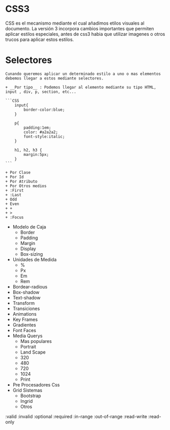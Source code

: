 # CSS3

CSS es el mecanismo mediante el cual añadimos etilos visuales al documento. La versión 3 incorpora cambios importantes que permiten aplicar estilos especiales, antes de css3 habia que utilizar imagenes o otros trucos para aplicar estos estilos.


# Selectores

	Cunando queremos aplicar un determinado estilo a uno o mas elementos debemos llegar a estos mediante selectores.

	+ __Por tipo__ : Podemos llegar al elemento mediante su tipo HTML, input , div, p, section, etc...

	```CSS
		input{
			border-color:blue;
		}

		p{
			padding:1em;
			color: #a2a2a2;
			font-style:italic;
		}

		h1, h2, h3 {
			margin:5px;
		}
	```

	+ Por Clase
	+ Por Id
	+ Por Atributo
	+ Por Otros medios
	+ :First
	+ :Last
	+ Odd
	+ Even
	+ + 
	+ >
	+ :Focus

* Modelo de Caja
	+ Border
	+ Padding
	+ Margin
	+ Display
	+ Box-sizing
* Unidades de Medida
	+ %
	+ Px
	+ Em
	+ Rem
* Bordear-radious
* Box-shadow
* Text-shadow
* Transform
* Transiciones
* Animations
* Key Frames
* Gradientes
* Font Faces
* Media Querys
	+  Mas populares
	+ Portrait
	+ Land Scape
	+ 320
	+ 480
	+ 720
	+ 1024
	+ Print
* Pre Procesadores Css
* Grid Sistemas
	+ Bootstrap
	+ Ingrid
	+ Otros 


:valid
:invalid
:optional
:required
:in-range
:out-of-range
:read-write
:read-only